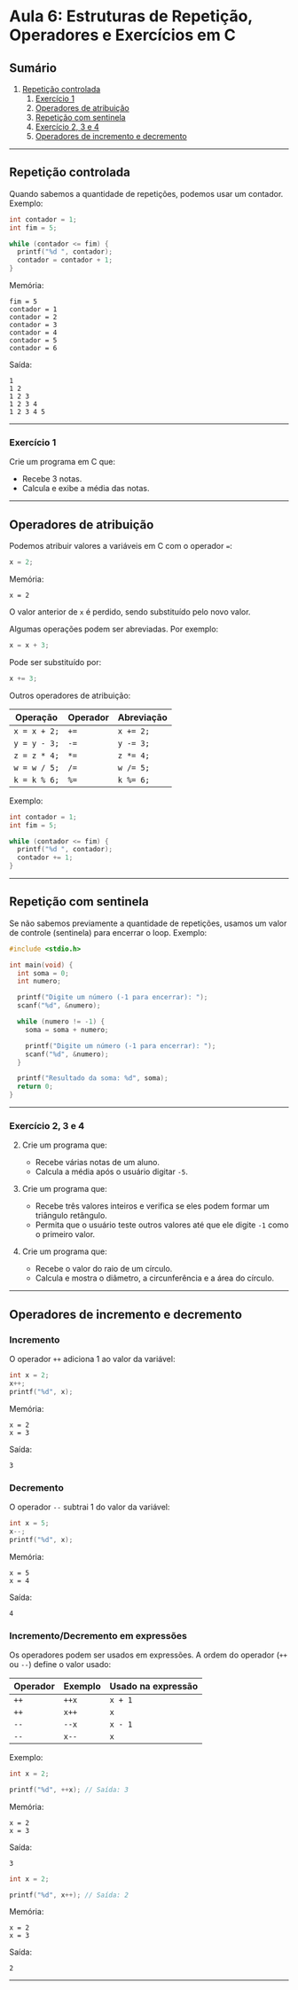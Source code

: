 # Aula 6: Estruturas de Repetição, Operadores e Exercícios em C

## Sumário
1. [Repetição controlada](#repetição-controlada)
   1. [Exercício 1](#exercício-1)
   2. [Operadores de atribuição](#operadores-de-atribuição)
   3. [Repetição com sentinela](#repetição-com-sentinela)
   4. [Exercício 2, 3 e 4](#exercício-2-3-e-4)
   5. [Operadores de incremento e decremento](#operadores-de-incremento-e-decremento)

---

## Repetição controlada

Quando sabemos a quantidade de repetições, podemos usar um contador. Exemplo:

```c
int contador = 1;
int fim = 5;

while (contador <= fim) {
  printf("%d ", contador);
  contador = contador + 1;
}
```

Memória:
```
fim = 5
contador = 1
contador = 2
contador = 3
contador = 4
contador = 5
contador = 6
```

Saída:
```
1
1 2
1 2 3
1 2 3 4
1 2 3 4 5
```

---

### Exercício 1

Crie um programa em C que:
- Recebe 3 notas.
- Calcula e exibe a média das notas.

---

## Operadores de atribuição

Podemos atribuir valores a variáveis em C com o operador `=`:

```c
x = 2;
```

Memória:
```
x = 2
```

O valor anterior de `x` é perdido, sendo substituído pelo novo valor.

Algumas operações podem ser abreviadas. Por exemplo:

```c
x = x + 3;
```

Pode ser substituído por:

```c
x += 3;
```

Outros operadores de atribuição:

| Operação           | Operador | Abreviação    |
|--------------------|----------|---------------|
| `x = x + 2;`       | `+=`     | `x += 2;`     |
| `y = y - 3;`       | `-=`     | `y -= 3;`     |
| `z = z * 4;`       | `*=`     | `z *= 4;`     |
| `w = w / 5;`       | `/=`     | `w /= 5;`     |
| `k = k % 6;`       | `%=`     | `k %= 6;`     |

Exemplo:

```c
int contador = 1;
int fim = 5;

while (contador <= fim) {
  printf("%d ", contador);
  contador += 1;
}
```

---

## Repetição com sentinela

Se não sabemos previamente a quantidade de repetições, usamos um valor de controle (sentinela) para encerrar o loop. Exemplo:

```c
#include <stdio.h>

int main(void) {
  int soma = 0;
  int numero;

  printf("Digite um número (-1 para encerrar): ");
  scanf("%d", &numero);

  while (numero != -1) {
    soma = soma + numero;

    printf("Digite um número (-1 para encerrar): ");
    scanf("%d", &numero);
  }

  printf("Resultado da soma: %d", soma);
  return 0;
}
```

---

### Exercício 2, 3 e 4

2. Crie um programa que:
   - Recebe várias notas de um aluno.
   - Calcula a média após o usuário digitar `-5`.

3. Crie um programa que:
   - Recebe três valores inteiros e verifica se eles podem formar um triângulo retângulo.
   - Permita que o usuário teste outros valores até que ele digite `-1` como o primeiro valor.

4. Crie um programa que:
   - Recebe o valor do raio de um círculo.
   - Calcula e mostra o diâmetro, a circunferência e a área do círculo.

---

## Operadores de incremento e decremento

### Incremento

O operador `++` adiciona 1 ao valor da variável:

```c
int x = 2;
x++;
printf("%d", x);
```

Memória:
```
x = 2
x = 3
```

Saída:
```
3
```

### Decremento

O operador `--` subtrai 1 do valor da variável:

```c
int x = 5;
x--;
printf("%d", x);
```

Memória:
```
x = 5
x = 4
```

Saída:
```
4
```

### Incremento/Decremento em expressões

Os operadores podem ser usados em expressões. A ordem do operador (`++` ou `--`) define o valor usado:

| Operador | Exemplo  | Usado na expressão |
|----------|----------|--------------------|
| `++`     | `++x`    | `x + 1`           |
| `++`     | `x++`    | `x`               |
| `--`     | `--x`    | `x - 1`           |
| `--`     | `x--`    | `x`               |

Exemplo:

```c
int x = 2;

printf("%d", ++x); // Saída: 3
```

Memória:
```
x = 2
x = 3
```
Saída:
```
3
```

```c
int x = 2;

printf("%d", x++); // Saída: 2
```

Memória:
```
x = 2
x = 3
```
Saída:
```
2
```

---
